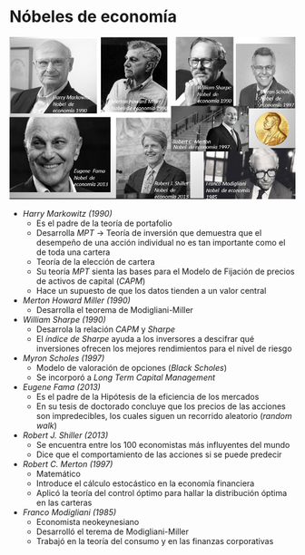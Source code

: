 # Nóbeles de economía

![](attachments/Pasted%20image%2020230514173006.png)

- _Harry Markowitz (1990)_
	- Es el padre de la teoría de portafolio
	- Desarrolla _MPT_ -> Teoría de inversión que demuestra que el desempeño de una acción individual no es tan importante como el de toda una cartera
	- Teoría de la elección de cartera
	- Su teoría _MPT_ sienta las bases para el Modelo de Fijación de precios de activos de capital (_CAPM_)
	- Hace un supuesto de que los datos tienden a un valor central
- _Merton Howard Miller (1990)_
	- Desarrolla el teorema de Modigliani-Miller
- _William Sharpe (1990)_
	- Desarrola la relación _CAPM_ y _Sharpe_
	- El _índice de Sharpe_ ayuda a los inversores a descifrar qué inversiones ofrecen los mejores rendimientos para el nivel de riesgo
- _Myron Scholes (1997)_
	- Modelo de valoración de opciones (_Black Scholes_)
	- Se incorporó a _Long Term Capital Management_
- _Eugene Fama (2013)_
	- Es el padre de la Hipótesis de la eficiencia de los mercados
	- En su tesis de doctorado concluye que los precios de las acciones son impredecibles, los cuales siguen un recorrido aleatorio (_random walk_)
- _Robert J. Shiller (2013)_
	- Se encuentra entre los 100 economistas más influyentes del mundo
	- Dice que el comportamiento de las acciones si se puede predecir
- _Robert C. Merton (1997)_
	- Matemático
	- Introduce el cálculo estocástico en la economía financiera
	- Aplicó la teoría del control óptimo para hallar la distribución óptima en las carteras
- _Franco Modigliani (1985)_
	- Economista neokeynesiano
	- Desarrolló el terema de Modigliani-Miller
	- Trabajó en la teoría del consumo y en las finanzas corporativas